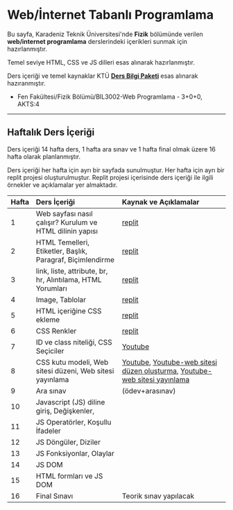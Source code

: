 # Web/İnternet Tabanlı Programlama


Bu sayfa, Karadeniz Teknik Üniversitesi'nde **Fizik** bölümünde verilen **web/internet programlama** derslerindeki içerikleri sunmak için hazırlanmıştır.

Temel seviye HTML, CSS ve JS dilleri esas alınarak hazırlanmıştır.

Ders içeriği ve temel kaynaklar KTÜ [**Ders Bilgi Paketi**][bilgi-paketi] esas alınarak hazıranmıştır.
* Fen Fakültesi/Fizik Bölümü/BIL3002-Web Programlama - 3+0+0, AKTS:4
---


## Haftalık Ders İçeriği
Ders içeriği 14 hafta ders, 1 hafta ara sınav ve 1 hafta final olmak üzere 16 hafta olarak planlanmıştır.

Ders içeriği her hafta için ayrı bir sayfada sunulmuştur. Her hafta için ayrı bir replit projesi oluşturulmuştur. Replit projesi içerisinde ders içeriği ile ilgili örnekler ve açıklamalar yer almaktadır.

| Hafta | Ders İçeriği                                       | Kaynak ve Açıklamalar   |
| :--   | :--                                                  | :--    |
| 1     | Web sayfası nasıl çalışır? Kurulum ve HTML dilinin yapısı   | [replit][repl01] |
| 2     | HTML Temelleri, Etiketler, Başlık, Paragraf, Biçimlendirme  | [replit][repl02] |
| 3     | link, liste, attribute, br, hr, Alıntılama, HTML Yorumları  | [replit][repl03] |
| 4     | Image, Tablolar | [replit][repl04]  |
| 5     | HTML içeriğine CSS ekleme   | [replit][repl05]  |
| 6     | CSS Renkler  | [replit][repl06]  |
| 7     | ID ve class niteliği, CSS Seçiciler        | [Youtube][youtube07]  |
| 8     | CSS kutu modeli, Web sitesi düzeni, Web sitesi yayınlama | [Youtube][youtube08], [Youtube-web sitesi düzen oluşturma][youtube08b], [Youtube-web sitesi yayınlama][youtube08a] |
| 9     | Ara sınav               | (ödev+arasınav) |
| 10    | Javascript (JS) diline giriş, Değişkenler,  |  |
| 11    | JS Operatörler, Koşullu İfadeler | |
| 12    | JS  Döngüler, Diziler |   |
| 13    | JS Fonksiyonlar, Olaylar  |   |
| 14    | JS DOM   |   |
| 15    | HTML formları ve JS DOM |   |
| 16    | Final Sınavı                                                  | Teorik sınav yapılacak  |


[bilgi-paketi]: http://www.katalog.ktu.edu.tr/DersBilgiPaketi/course.aspx?pid=14&lang=1&dbid=566282
[repl01]: https://replit.com/@ZaferYavuz2/22b-fizik-wp01
[repl02]: https://replit.com/@ZaferYavuz2/22b-fizik-wp02
[repl03]: https://replit.com/@ZaferYavuz2/22b-fizik-wp03
[repl04]: https://replit.com/@ZaferYavuz2/22b-fizik-wp04
[repl05]: https://replit.com/@ZaferYavuz2/22b-fizik-wp05#index.html
[repl06]: https://replit.com/@ZaferYavuz2/22b-fizik-wp06#index.html
[youtube07]: https://www.youtube.com/watch?v=xoZWAnelNBA&list=PLqiHvxGteAQdORohAT2VaFPyp2uVqqBPj&index=4
[youtube08]: https://www.youtube.com/watch?v=0ogD4GQEHfs&list=PLqiHvxGteAQdORohAT2VaFPyp2uVqqBPj&index=9
[youtube08a]: https://www.youtube.com/watch?v=huNydZgcQP8&list=PLqiHvxGteAQdORohAT2VaFPyp2uVqqBPj&index=18
[youtube08b]: https://www.youtube.com/watch?v=huNydZgcQP8&list=PLqiHvxGteAQdORohAT2VaFPyp2uVqqBPj&index=19